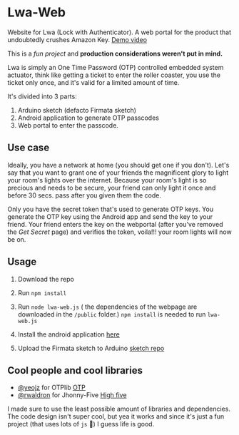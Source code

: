 # Lwa-Web
Website for Lwa (Lock with Authenticator). A web portal for the product that undoubtedly crushes Amazon Key. [Demo video](https://youtu.be/8U2EYIBWeYw)

This is a *fun project* and **production considerations weren't put in mind.**

Lwa is simply an One Time Password (OTP) controlled embedded system actuator, think like getting a ticket to enter the roller coaster, you use the ticket only once, and it's valid for a limited amount of time.

It's divided into 3 parts:

1. Arduino sketch (defacto Firmata sketch)
2. Android application to generate OTP passcodes
3. Web portal to enter the passcode.

## Use case
Ideally, you have a network at home (you should get one if you don't). Let's say that you want to grant one of your friends the magnificent glory to light your room's lights over the internet. Because your room's light is so precious and needs to be secure, your friend can only light it once and before 30 secs. pass after you given them the code.

Only you have the secret token that's used to generate OTP keys. You generate the OTP key using the Android app and send the key to your friend. Your friend enters the key on the webportal (after you've removed the *Get Secret* page) and verifies the token, voila!!! your room lights will now be on.

## Usage

1. Download the repo
2. Run `npm install`
3. Run `node lwa-web.js` ( the dependencies of the webpage are downloaded in the `/public` folder.) `npm install` is needed to run `lwa-web.js`

4. Install the android application [here](https://github.com/shakram02/Lwa-Mobile)
5. Upload the Firmata sketch to Arduino [sketch repo](https://github.com/shakram02/Lwa-Arduino)

## Cool people and cool libraries

- [@yeojz](https://github.com/yeojz) for OTPlib [OTP](https://github.com/yeojz/otplib)
- [@rwaldron](https://github.com/rwaldron) for Jhonny-Five [High five](https://github.com/rwaldron/johnny-five)

 I made sure to use the least possible amount of libraries and dependencies. The code design isn't super cool, but yea it works and since it's just a fun project (that uses lots of `js` :poop:) I guess life is good.